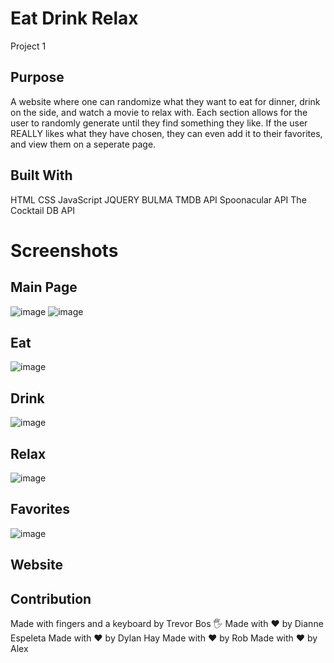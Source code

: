 # Eat Drink Relax
Project 1

## Purpose
A website where one can randomize what they want to eat for dinner, drink on the side, and watch a movie to relax with. Each section allows for the user to randomly
generate until they find something they like. If the user REALLY likes what they have chosen, they can even add it to their favorites, and view them on a seperate page.

## Built With
HTML
CSS
JavaScript
JQUERY
BULMA
TMDB API
Spoonacular API
The Cocktail DB API


# Screenshots

## Main Page
![image](https://user-images.githubusercontent.com/103614767/174895868-aa8edda5-4276-4a0a-a498-c8751b81b653.png)
![image](https://user-images.githubusercontent.com/103614767/174895912-f5539386-7bb7-457e-be76-2bb499f60950.png)

## Eat
![image](https://user-images.githubusercontent.com/103614767/174896069-7f3438b6-dc2a-4a6e-b55a-d8278f999a17.png)

## Drink
![image](https://user-images.githubusercontent.com/103614767/174896132-06420828-a2db-4891-9140-83628708adf9.png)

## Relax
![image](https://user-images.githubusercontent.com/103614767/174896225-9c89ad0b-2b41-470f-881c-d27a52c46555.png)


## Favorites
![image](https://user-images.githubusercontent.com/103614767/175048951-46b20fc5-fa5a-41d2-a445-4c205a4ad857.png)

## Website


## Contribution
Made with fingers and a keyboard by Trevor Bos 🖐️
Made with ❤️ by Dianne Espeleta
Made with ❤️ by Dylan Hay
Made with ❤️ by Rob
Made with ❤️ by Alex
